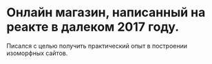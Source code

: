 # Онлайн магазин, написанный на реакте в далеком 2017 году.

Писался с целью получить практический опыт в построении изоморфных сайтов.
